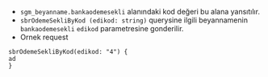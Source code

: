 - `sgm_beyanname.bankaodemesekli` alanındaki kod değeri bu alana yansıtılır.
- `sbrOdemeSekliByKod (edikod: string)` querysine ilgili beyannamenin `bankaodemesekli` `edikod` parametresine gonderilir.
- Ornek request
```
sbrOdemeSekliByKod(edikod: "4") {
ad
}
```